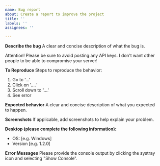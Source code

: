 ```yaml
---
name: Bug report
about: Create a report to improve the project
title: ''
labels: ''
assignees: ''

---
```


**Describe the bug**
A clear and concise description of what the bug is.

Attention! Please be sure to avoid posting any API keys. I don't want other people to be able to compromise your server!

**To Reproduce**
Steps to reproduce the behavior:
1. Go to '...'
2. Click on '....'
3. Scroll down to '....'
4. See error

**Expected behavior**
A clear and concise description of what you expected to happen.

**Screenshots**
If applicable, add screenshots to help explain your problem.

**Desktop (please complete the following information):**
 - OS: [e.g. Windows]
 - Version [e.g. 1.2.0]

**Error Messages**
Please provide the console output by clicking the systray icon and selecting "Show Console".
